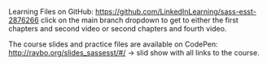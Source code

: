 Learning Files on GitHub: https://github.com/LinkedInLearning/sass-esst-2876266
click on the main branch dropdown to get to either the first chapters and second video or second chapters and fourth video.

The course slides and practice files are available on CodePen: http://raybo.org/slides_sassesst/#/ -> slid show with all links to the course.


